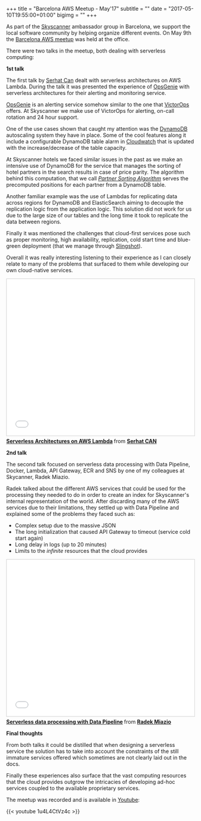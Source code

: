 +++
title = "Barcelona AWS Meetup - May'17"
subtitle = ""
date = "2017-05-10T19:55:00+01:00"
bigimg = ""
+++

As part of the [Skyscanner](http://skyscanner.net) ambassador group in Barcelona, we support the local software community by helping organize different events. On May 9th the [Barcelona AWS meetup](https://www.meetup.com/Barcelona-Amazon-Web-Services-Meetup/events/239518577/) was held at the office.
<!--more-->

There were two talks in the meetup, both dealing with serverless computing:

**1st talk**

The first talk by [Serhat Can](https://twitter.com/srhtcn) dealt with serverless architectures on AWS Lambda. During the talk it was presented the experience of [OpsGenie](https://www.opsgenie.com/) with serverless architectures for their alerting and monitoring service.

[OpsGenie](https://www.opsgenie.com/) is an alerting service somehow similar to the one that [VictorOps](http://victorops.com) offers. At Skyscanner we make use of VictorOps for alerting, on-call rotation and 24 hour support.

One of the use cases shown that caught my attention was the [DynamoDB](https://aws.amazon.com/dynamodb/) autoscaling system they have in place. Some of the cool features along it include a configurable DynamoDB table alarm in [Cloudwatch](https://aws.amazon.com/cloudwatch/) that is updated with the increase/decrease of the table capacity.

At Skyscanner hotels we faced similar issues in the past as we make an intensive use of DynamoDB for the service that manages the sorting of hotel partners in the search results in case of price parity. The algorithm behind this computation, that we call [*Partner Sorting Algorithm*](http://codevoyagers.com/2016/02/24/solving-the-problem-of-one-billion-computations/) serves the precomputed positions for each partner from a DynamoDB table.

Another familiar example was the use of Lambdas for replicating data across regions for DynamoDB and ElasticSearch aiming to decouple the replication logic from the application logic. This solution did not work for us due to the large size of our tables and the long time it took to replicate the data between regions.

Finally it was mentioned the challenges that cloud-first services pose such as proper monitoring, high availability, replication, cold start time and blue-green deployment (that we manage through [Slingshot](https://github.com/Skyscanner/slingshot)).

Overall it was really interesting listening to their experience as I can closely relate to many of the problems that surfaced to them while developing our own cloud-native services.

<iframe src="//www.slideshare.net/slideshow/embed_code/key/cHm2JpSQVSHpOL" width="510" height="420" frameborder="0" marginwidth="0" marginheight="0" scrolling="no" style="border:1px solid #CCC; border-width:1px; margin-bottom:5px; max-width: 100%;" allowfullscreen> </iframe> <div style="margin-bottom:5px"> <strong> <a href="//www.slideshare.net/cansrht/serverless-architectures-on-aws-lambda" title="Serverless Architectures on AWS Lambda" target="_blank">Serverless Architectures on AWS Lambda</a> </strong> from <strong><a target="_blank" href="//www.slideshare.net/cansrht">Serhat CAN</a></strong> </div>

**2nd talk**

The second talk focused on serverless data processing with Data Pipeline, Docker, Lambda, API Gateway, ECR and SNS by one of my colleagues at Skycanner, Radek Miazio.

Radek talked about the different AWS services that could be used for the processing they needed to do in order to create an index for Skyscanner's internal representation of the world. After discarding many of the AWS services due to their limitations, they settled up with Data Pipeline and explained some of the problems they faced such as:

 - Complex setup due to the massive JSON
 - The long initialization that caused API Gateway to timeout (service cold start again)
 - Long delay in logs (up to 20 minutes)
 - Limits to the *infinite* resources that the cloud provides

<iframe src="//www.slideshare.net/slideshow/embed_code/key/K284LtP7pBU87q" width="510" height="420" frameborder="0" marginwidth="0" marginheight="0" scrolling="no" style="border:1px solid #CCC; border-width:1px; margin-bottom:5px; max-width: 100%;" allowfullscreen> </iframe> <div style="margin-bottom:5px"> <strong> <a href="//www.slideshare.net/radekmiazio/serverless-data-processing-with-data-pipeline" title="Serverless data processing with Data Pipeline" target="_blank">Serverless data processing with Data Pipeline</a> </strong> from <strong><a target="_blank" href="//www.slideshare.net/radekmiazio">Radek Miazio</a></strong> </div>

**Final thoughts**

From both talks it could be distilled that when designing a serverless service the solution has to take into account the constraints of the still immature services offered which sometimes are not clearly laid out in the docs.

Finally these experiences also surface that the vast computing resources that the cloud provides outgrow the intricacies of developing ad-hoc services coupled to the available proprietary services.

The meetup was recorded and is available in [Youtube](https://www.youtube.com/watch?v=1u4L4CtVz4c):

{{< youtube 1u4L4CtVz4c >}}
